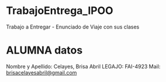 # TrabajoEntrega_IPOO
 Trabajo a Entregar - Enunciado de Viaje con sus clases
# ALUMNA datos
 Nombre y Apellido: Celayes, Brisa Abril
 LEGAJO: FAI-4923
 Mail: brisacelayesabril@gmail.com